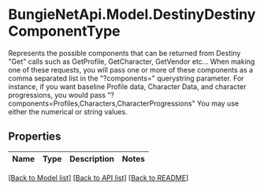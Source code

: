 # BungieNetApi.Model.DestinyDestinyComponentType
Represents the possible components that can be returned from Destiny \"Get\" calls such as GetProfile, GetCharacter, GetVendor etc...  When making one of these requests, you will pass one or more of these components as a comma separated list in the \"?components=\" querystring parameter. For instance, if you want baseline Profile data, Character Data, and character progressions, you would pass \"?components=Profiles,Characters,CharacterProgressions\" You may use either the numerical or string values.
## Properties

Name | Type | Description | Notes
------------ | ------------- | ------------- | -------------

[[Back to Model list]](../README.md#documentation-for-models) [[Back to API list]](../README.md#documentation-for-api-endpoints) [[Back to README]](../README.md)

